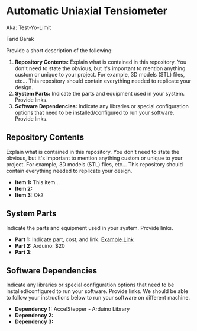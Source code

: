 # Automatic Uniaxial Tensiometer
Aka: Test-Yo-Limit

Farid Barak

Provide a short description of the following:
1. **Repository Contents:** Explain what is contained in this repository. You don't need to state the obvious, but it's important to mention anything custom or unique to your project.  For example, 3D models (STL) files, etc...  This repository should contain everything needed to replicate your design. 
2. **System Parts:** Indicate the parts and equipment used in your system.  Provide links.
3. **Software Dependencies:** Indicate any libraries or special configuration options that need to be installed/configured to run your software.  Provide links. 

## Repository Contents
Explain what is contained in this repository. You don't need to state the obvious, but it's important to mention anything custom or unique to your project.  For example, 3D models (STL) files, etc...  This repository should contain everything needed to replicate your design. 
- **Item 1:** This item...
- **Item 2:** 
- **Item 3:** Ok?

## System Parts 
Indicate the parts and equipment used in your system.  Provide links.
- **Part 1:** Indicate part, cost, and link. [Example Link](https://www.google.com)
- **Part 2:** Arduino: $20
- **Part 3:**

## Software Dependencies
Indicate any libraries or special configuration options that need to be installed/configured to run your software.  Provide links.  We should be able to follow your instructions below to run your software on different machine. 
- **Dependency 1:** AccelStepper - Arduino Library
- **Dependency 2:**
- **Dependency 3:**